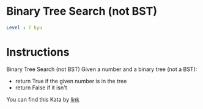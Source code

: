 # Binary Tree Search (not BST)

```yaml
Level : 7 kyu
```

# Instructions

Binary Tree Search (not BST)
Given a number and a binary tree (not a BST):

- return True if the given number is in the tree
- return False if it isn't

You can find this Kata by [link](https://www.codewars.com/kata/5acc79efc6fde7838a0000a0/train/cpp)